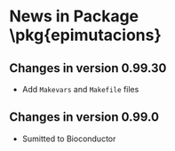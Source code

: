 # News in Package \pkg{epimutacions}

## Changes in version 0.99.30

* Add `Makevars` and `Makefile` files

## Changes in version 0.99.0

* Sumitted to Bioconductor